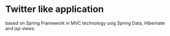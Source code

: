# Twitter like application 
based on Spring Framework in MVC technology usig Spring Data, Hibernate and jsp views. 
